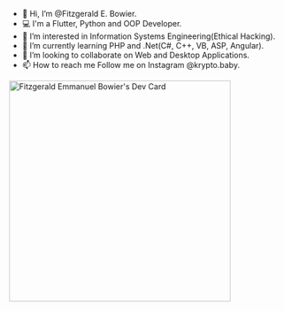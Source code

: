 - 👋 Hi, I’m @Fitzgerald E. Bowier.
- 💻 I'm a Flutter, Python and OOP Developer.
- 👀 I’m interested in Information Systems Engineering(Ethical Hacking).
- 🌱 I’m currently learning PHP and .Net(C#, C++, VB, ASP, Angular).
- 💞️ I’m looking to collaborate on Web and Desktop Applications.
- 📫 How to reach me Follow me on Instagram @krypto.baby.

<!---
Marvel-Technologies/Marvel-Technologies is a ✨ special ✨ repository because its `README.md` (this file) appears on your GitHub profile.
You can click the Preview link to take a look at your changes.
--->

<a href="https://app.daily.dev/Uncle_Kali"><img src="https://api.daily.dev/devcards/d8cd20a009e14313b0101a3ff086d36a.png?r=i2f" width="400" alt="Fitzgerald Emmanuel Bowier's Dev Card"/></a>
